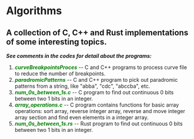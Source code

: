 # Algorithms
## A collection of C, C++ and Rust implementations of some interesting topics.

***See comments in the codes for detail about the programs:***

1. <span style="color:green"> ***curveBreakpointsProces*** </span> -- C and C++ programs to process curve file to reduce the number of breakpoints.   
2. <span style="color:green"> ***paradromicPatterns*** </span>    -- C and C++ program to pick out paradromic patterns from a string, like "abba", "cdc", "abccba", etc.   
3. <span style="color:green"> ***num_0s_between_1s.c*** </span>   -- C program to find out continuous 0 bits between two 1 bits in an integer.
4. <span style="color:green"> ***array_operations.c*** </span>   -- C program contains functions for basic array operations: sort array, reverse integer array, reverse and move integer array section and find even elements in a integer array.   
5. <span style="color:green"> ***num_0s_between_1s.rs*** </span>  -- Rust program to find out continuous 0 bits between two 1 bits in an integer.  

